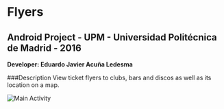 Flyers
======
## Android Project - UPM - Universidad Politécnica de Madrid - 2016
**Developer: Eduardo Javier Acuña Ledesma**

###Description
View ticket flyers to clubs, bars and discos as well as its location on a map.

![Main Activity](http://i.imgur.com/FqJF5ib.png "Main Activity")
